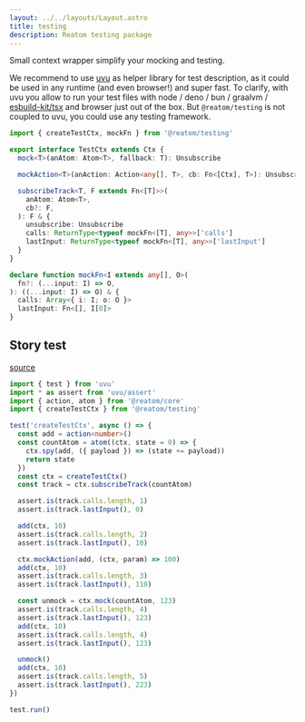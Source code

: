 ```yaml
---
layout: ../../layouts/Layout.astro
title: testing
description: Reatom testing package
---
```


Small context wrapper simplify your mocking and testing.

We recommend to use [uvu](https://github.com/lukeed/uvu) as helper library for test description, as it could be used in any runtime (and even browser!) and super fast. To clarify, with uvu you allow to run your test files with node / deno / bun / graalvm / [esbuild-kit/tsx](https://github.com/esbuild-kit/tsx) and browser just out of the box. But `@reatom/testing` is not coupled to uvu, you could use any testing framework.

```ts
import { createTestCtx, mockFn } from '@reatom/testing'
```

```ts
export interface TestCtx extends Ctx {
  mock<T>(anAtom: Atom<T>, fallback: T): Unsubscribe

  mockAction<T>(anAction: Action<any[], T>, cb: Fn<[Ctx], T>): Unsubscribe

  subscribeTrack<T, F extends Fn<[T]>>(
    anAtom: Atom<T>,
    cb?: F,
  ): F & {
    unsubscribe: Unsubscribe
    calls: ReturnType<typeof mockFn<[T], any>>['calls']
    lastInput: ReturnType<typeof mockFn<[T], any>>['lastInput']
  }
}

declare function mockFn<I extends any[], O>(
  fn?: (...input: I) => O,
): ((...input: I) => O) & {
  calls: Array<{ i: I; o: O }>
  lastInput: Fn<[], I[0]>
}
```

## Story test

[source](https://github.com/artalar/reatom/blob/v3/packages/testing/src/index.story.test.ts)

```ts
import { test } from 'uvu'
import * as assert from 'uvu/assert'
import { action, atom } from '@reatom/core'
import { createTestCtx } from '@reatom/testing'

test('createTestCtx', async () => {
  const add = action<number>()
  const countAtom = atom((ctx, state = 0) => {
    ctx.spy(add, ({ payload }) => (state += payload))
    return state
  })
  const ctx = createTestCtx()
  const track = ctx.subscribeTrack(countAtom)

  assert.is(track.calls.length, 1)
  assert.is(track.lastInput(), 0)

  add(ctx, 10)
  assert.is(track.calls.length, 2)
  assert.is(track.lastInput(), 10)

  ctx.mockAction(add, (ctx, param) => 100)
  add(ctx, 10)
  assert.is(track.calls.length, 3)
  assert.is(track.lastInput(), 110)

  const unmock = ctx.mock(countAtom, 123)
  assert.is(track.calls.length, 4)
  assert.is(track.lastInput(), 123)
  add(ctx, 10)
  assert.is(track.calls.length, 4)
  assert.is(track.lastInput(), 123)

  unmock()
  add(ctx, 10)
  assert.is(track.calls.length, 5)
  assert.is(track.lastInput(), 223)
})

test.run()
```
